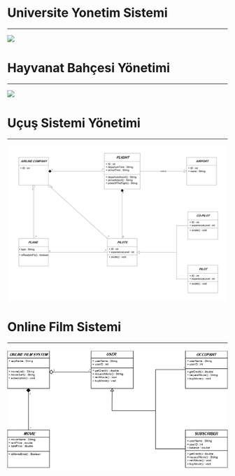# Universite Yonetim Sistemi
----------------
![](https://raw.githubusercontent.com/iclalfeyza/JAVA/main/OOP/%C3%9Cni.%20Y%C3%B6n.%20Sist.3.jpg)

# Hayvanat Bahçesi Yönetimi
----------------
![](https://raw.githubusercontent.com/iclalfeyza/JAVA/main/OOP/Hayv.%20Bah%C3%A7.%20Y%C3%B6n..jpeg) 

# Uçuş Sistemi Yönetimi
----------------
![](https://raw.githubusercontent.com/iclalD/JAVA/main/OOP/U%C3%A7u%C5%9F%20Y%C3%B6netim%20Sistemi.jpg)

# Online Film Sistemi
----------------
![](https://raw.githubusercontent.com/iclalD/JAVA/main/OOP/Online%20Film%20Sistemi.jpg)



